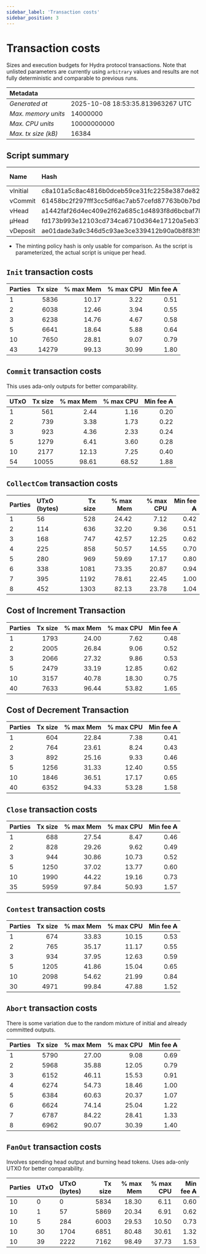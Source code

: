 ```yaml
--- 
sidebar_label: 'Transaction costs' 
sidebar_position: 3 
--- 
```


# Transaction costs 

Sizes and execution budgets for Hydra protocol transactions. Note that unlisted parameters are currently using `arbitrary` values and results are not fully deterministic and comparable to previous runs.

| Metadata | |
| :--- | :--- |
| _Generated at_ | 2025-10-08 18:53:35.813963267 UTC |
| _Max. memory units_ | 14000000 |
| _Max. CPU units_ | 10000000000 |
| _Max. tx size (kB)_ | 16384 |

## Script summary

| Name   | Hash | Size (Bytes) 
| :----- | :--- | -----------: 
| νInitial | c8a101a5c8ac4816b0dceb59ce31fc2258e387de828f02961d2f2045 | 2652 | 
| νCommit | 61458bc2f297fff3cc5df6ac7ab57cefd87763b0b7bd722146a1035c | 685 | 
| νHead | a1442faf26d4ec409e2f62a685c1d4893f8d6bcbaf7bcb59d6fa1340 | 14599 | 
| μHead | fd173b993e12103cd734ca6710d364e17120a5eb37a224c64ab2b188* | 5284 | 
| νDeposit | ae01dade3a9c346d5c93ae3ce339412b90a0b8f83f94ec6baa24e30c | 1102 | 

* The minting policy hash is only usable for comparison. As the script is parameterized, the actual script is unique per head.

## `Init` transaction costs

| Parties | Tx size | % max Mem | % max CPU | Min fee ₳ |
| :------ | ------: | --------: | --------: | --------: |
| 1| 5836 | 10.17 | 3.22 | 0.51 |
| 2| 6038 | 12.46 | 3.94 | 0.55 |
| 3| 6238 | 14.76 | 4.67 | 0.58 |
| 5| 6641 | 18.64 | 5.88 | 0.64 |
| 10| 7650 | 28.81 | 9.07 | 0.79 |
| 43| 14279 | 99.13 | 30.99 | 1.80 |


## `Commit` transaction costs
 This uses ada-only outputs for better comparability.

| UTxO | Tx size | % max Mem | % max CPU | Min fee ₳ |
| :--- | ------: | --------: | --------: | --------: |
| 1| 561 | 2.44 | 1.16 | 0.20 |
| 2| 739 | 3.38 | 1.73 | 0.22 |
| 3| 923 | 4.36 | 2.33 | 0.24 |
| 5| 1279 | 6.41 | 3.60 | 0.28 |
| 10| 2177 | 12.13 | 7.25 | 0.40 |
| 54| 10055 | 98.61 | 68.52 | 1.88 |


## `CollectCom` transaction costs

| Parties | UTxO (bytes) |Tx size | % max Mem | % max CPU | Min fee ₳ |
| :------ | :----------- |------: | --------: | --------: | --------: |
| 1 | 56 | 528 | 24.42 | 7.12 | 0.42 |
| 2 | 114 | 636 | 32.20 | 9.36 | 0.51 |
| 3 | 168 | 747 | 42.57 | 12.25 | 0.62 |
| 4 | 225 | 858 | 50.57 | 14.55 | 0.70 |
| 5 | 280 | 969 | 59.69 | 17.17 | 0.80 |
| 6 | 338 | 1081 | 73.35 | 20.87 | 0.94 |
| 7 | 395 | 1192 | 78.61 | 22.45 | 1.00 |
| 8 | 452 | 1303 | 82.13 | 23.78 | 1.04 |


## Cost of Increment Transaction

| Parties | Tx size | % max Mem | % max CPU | Min fee ₳ |
| :------ | ------: | --------: | --------: | --------: |
| 1| 1793 | 24.00 | 7.62 | 0.48 |
| 2| 2005 | 26.84 | 9.06 | 0.52 |
| 3| 2066 | 27.32 | 9.86 | 0.53 |
| 5| 2479 | 33.19 | 12.85 | 0.62 |
| 10| 3157 | 40.78 | 18.30 | 0.75 |
| 40| 7633 | 96.44 | 53.82 | 1.65 |


## Cost of Decrement Transaction

| Parties | Tx size | % max Mem | % max CPU | Min fee ₳ |
| :------ | ------: | --------: | --------: | --------: |
| 1| 604 | 22.84 | 7.38 | 0.41 |
| 2| 764 | 23.61 | 8.24 | 0.43 |
| 3| 892 | 25.16 | 9.33 | 0.46 |
| 5| 1256 | 31.33 | 12.40 | 0.55 |
| 10| 1846 | 36.51 | 17.17 | 0.65 |
| 40| 6352 | 94.33 | 53.28 | 1.58 |


## `Close` transaction costs

| Parties | Tx size | % max Mem | % max CPU | Min fee ₳ |
| :------ | ------: | --------: | --------: | --------: |
| 1| 688 | 27.54 | 8.47 | 0.46 |
| 2| 828 | 29.26 | 9.62 | 0.49 |
| 3| 944 | 30.86 | 10.73 | 0.52 |
| 5| 1250 | 37.02 | 13.77 | 0.60 |
| 10| 1990 | 44.22 | 19.16 | 0.73 |
| 35| 5959 | 97.84 | 50.93 | 1.57 |


## `Contest` transaction costs

| Parties | Tx size | % max Mem | % max CPU | Min fee ₳ |
| :------ | ------: | --------: | --------: | --------: |
| 1| 674 | 33.83 | 10.15 | 0.53 |
| 2| 765 | 35.17 | 11.17 | 0.55 |
| 3| 934 | 37.95 | 12.63 | 0.59 |
| 5| 1205 | 41.86 | 15.04 | 0.65 |
| 10| 2098 | 54.62 | 21.99 | 0.84 |
| 30| 4971 | 99.84 | 47.88 | 1.52 |


## `Abort` transaction costs
There is some variation due to the random mixture of initial and already committed outputs.

| Parties | Tx size | % max Mem | % max CPU | Min fee ₳ |
| :------ | ------: | --------: | --------: | --------: |
| 1| 5790 | 27.00 | 9.08 | 0.69 |
| 2| 5968 | 35.88 | 12.05 | 0.79 |
| 3| 6152 | 46.11 | 15.53 | 0.91 |
| 4| 6274 | 54.73 | 18.46 | 1.00 |
| 5| 6384 | 60.63 | 20.37 | 1.07 |
| 6| 6624 | 74.14 | 25.04 | 1.22 |
| 7| 6787 | 84.22 | 28.41 | 1.33 |
| 8| 6962 | 90.07 | 30.39 | 1.40 |


## `FanOut` transaction costs
Involves spending head output and burning head tokens. Uses ada-only UTXO for better comparability.

| Parties | UTxO  | UTxO (bytes) | Tx size | % max Mem | % max CPU | Min fee ₳ |
| :------ | :---- | :----------- | ------: | --------: | --------: | --------: |
| 10 | 0 | 0 | 5834 | 18.30 | 6.11 | 0.60 |
| 10 | 1 | 57 | 5869 | 20.34 | 6.91 | 0.62 |
| 10 | 5 | 284 | 6003 | 29.53 | 10.50 | 0.73 |
| 10 | 30 | 1704 | 6851 | 80.48 | 30.61 | 1.32 |
| 10 | 39 | 2222 | 7162 | 98.49 | 37.73 | 1.53 |

